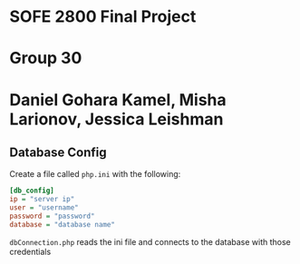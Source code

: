 # SOFE 2800 Final Project
# Group 30
# Daniel Gohara Kamel, Misha Larionov, Jessica Leishman

## Database Config

Create a file called `php.ini` with the following:

```ini
[db_config]
ip = "server ip"
user = "username"
password = "password"
database = "database name"

```

`dbConnection.php` reads the ini file and connects to the database with those credentials